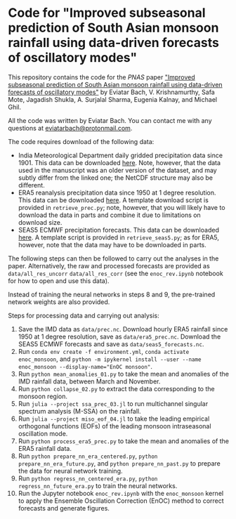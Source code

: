 # Code for "Improved subseasonal prediction of South Asian monsoon rainfall using data-driven forecasts of oscillatory modes"

This repository contains the code for the *PNAS* paper ["Improved subseasonal prediction of South Asian monsoon rainfall using data-driven forecasts of oscillatory modes"](http://doi.org/10.1073/pnas.2312573121) by Eviatar Bach, V. Krishnamurthy, Safa Mote, Jagadish Shukla, A. Surjalal Sharma, Eugenia Kalnay, and Michael Ghil.

All the code was written by Eviatar Bach. You can contact me with any questions at eviatarbach@protonmail.com.

The code requires download of the following data:
- India Meteorological Department daily gridded precipitation data since 1901. This data can be downloaded [here](https://www.imdpune.gov.in/cmpg/Griddata/Rainfall_25_NetCDF.html). Note, however, that the data used in the manuscript was an older version of the dataset, and may subtly differ from the linked one; the NetCDF structure may also be different.
- ERA5 reanalysis precipitation data since 1950 at 1 degree resolution. This data can be downloaded [here](https://cds.climate.copernicus.eu/cdsapp#!/dataset/reanalysis-era5-single-levels?tab=form). A template download script is provided in `retrieve_prec.py`; note, however, that you will likely have to download the data in parts and combine it due to limitations on download size.
- SEAS5 ECMWF precipitation forecasts. This data can be downloaded [here](https://cds.climate.copernicus.eu/cdsapp#!/dataset/seasonal-original-single-levels?tab=form). A template script is provided in `retrieve_seas5.py`; as for ERA5, however, note that the data may have to be downloaded in parts.

The following steps can then be followed to carry out the analyses in the paper. Alternatively, the raw and processed forecasts are provided as `data/all_res_uncorr` `data/all_res_corr` (see the `enoc_rev.ipynb` notebook for how to open and use this data).

Instead of training the neural networks in steps 8 and 9, the pre-trained network weights are also provided.

Steps for processing data and carrying out analysis:
1. Save the IMD data as `data/prec.nc`. Download hourly ERA5 rainfall since 1950 at 1 degree resolution, save as `data/era5_prec.nc`. Download the SEAS5 ECMWF forecasts and save as `data/seas5_forecasts.nc`.
4. Run `conda env create -f environment.yml`, `conda activate enoc_monsoon`, and `python -m ipykernel install --user --name enoc_monsoon --display-name="EnOC monsoon"`.
5. Run `python mean_anomalies_01.py` to take the mean and anomalies of the IMD rainfall data, between March and November.
6. Run `python collapse_02.py` to extract the data corresponding to the monsoon region.
7. Run `julia --project ssa_prec_03.jl` to run multichannel singular spectrum analysis (M-SSA) on the rainfall.
8. Run `julia --project miso_eof_04.jl` to take the leading empirical orthogonal functions (EOFs) of the leading monsoon intraseasonal oscillation mode.
9. Run `python process_era5_prec.py` to take the mean and anomalies of the ERA5 rainfall data.
10. Run `python prepare_nn_era_centered.py`, `python prepare_nn_era_future.py`, and `python prepare_nn_past.py` to prepare the data for neural network training.
11. Run `python regress_nn_centered_era.py`, `python regress_nn_future_era.py` to train the neural networks.
12. Run the Jupyter notebook `enoc_rev.ipynb` with the `enoc_monsoon` kernel to apply the Ensemble Oscillation Correction (EnOC) method to correct forecasts and generate figures.
